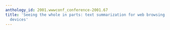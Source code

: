 ```yaml
---
anthology_id: 2001.wwwconf_conference-2001.67
title: 'Seeing the whole in parts: text summarization for web browsing on handheld
  devices'
---
```

